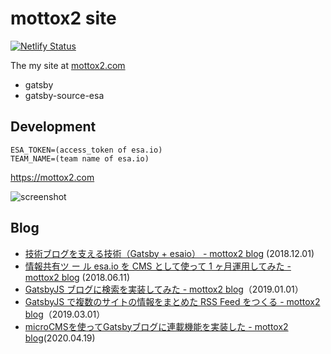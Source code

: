 # mottox2 site

[![Netlify Status](https://api.netlify.com/api/v1/badges/b9cd9033-5eca-4d34-bdd9-70723f780d0b/deploy-status)](https://app.netlify.com/sites/mottox2/deploys)

The my site at [mottox2.com](https://mottox2.com)

- gatsby
- gatsby-source-esa

## Development

```
ESA_TOKEN=(access_token of esa.io)
TEAM_NAME=(team name of esa.io)
```

https://mottox2.com

![screenshot](https://img.esa.io/uploads/production/attachments/6967/2018/12/01/4651/4b8e0162-3327-4829-8038-c7c9cab8ad2e.png)

## Blog

- [技術ブログを支える技術（Gatsby + esaio） - mottox2 blog](https://mottox2.com/posts/246) (2018.12.01)
- [情報共有ツ ー ル esa.io を CMS として使って 1 ヶ月運用してみた - mottox2 blog](https://mottox2.com/posts/134) (2018.06.11)
- [GatsbyJS ブログに検索を実装してみた - mottox2 blog](http://localhost:8000/posts/268)（2019.01.01）
- [GatsbyJS で複数のサイトの情報をまとめた RSS Feed をつくる - mottox2 blog](http://localhost:8000/posts/308)（2019.03.01）
- [microCMSを使ってGatsbyブログに連載機能を実装した - mottox2 blog](https://mottox2.com/posts/465)(2020.04.19)

